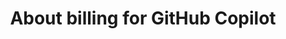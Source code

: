 ---
title: About billing for GitHub Copilot
intro: 'ADD INTRO.'
versions:
  fpt: '*'
  ghec: '*'
topics:
  - copilot
shortTitle: Billing for GitHub Copilot
---